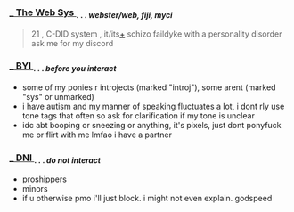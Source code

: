 ### <ins> _ The Web Sys </ins> <sub> . . . *webster/web, fiji, myci* </sub>

> 21 , C-DID system , it/its[+](https://prns.cc/wooww)
> schizo faildyke with a personality disorder
> ask me for my discord

### <ins> _ BYI </ins> <sub> . . . *before you interact* </sub> 

- some of my ponies r introjects (marked "introj"), some arent (marked "sys" or unmarked)
- i have autism and my manner of speaking fluctuates a lot, i dont rly use tone tags that often so ask for clarification if my tone is unclear
- idc abt booping or sneezing or anything, it's pixels, just dont ponyfuck me or flirt with me lmfao i have a partner

### <ins> _ DNI </ins> <sub> . . . *do not interact* </sub> 

- proshippers
- minors
- if u otherwise pmo i'll just block. i might not even explain. godspeed
